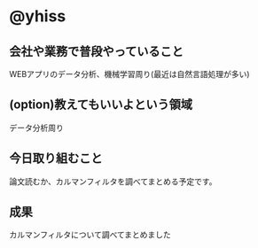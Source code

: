 # @yhiss

## 会社や業務で普段やっていること
WEBアプリのデータ分析、機械学習周り(最近は自然言語処理が多い)

## (option)教えてもいいよという領域
データ分析周り

## 今日取り組むこと
論文読むか、カルマンフィルタを調べてまとめる予定です。 

## 成果
カルマンフィルタについて調べてまとめました
